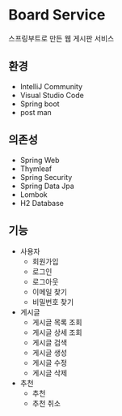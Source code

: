 # Board Service

스프링부트로 만든 웹 게시판 서비스



## 환경

- IntelliJ Community
- Visual Studio Code
- Spring boot
- post man



## 의존성

- Spring Web
- Thymleaf
- Spring Security
- Spring Data Jpa
- Lombok
- H2 Database



## 기능

- 사용자
  - 회원가입
  - 로그인
  - 로그아웃
  - 이메일 찾기
  - 비밀번호 찾기
- 게시글
  - 게시글 목록 조회
  - 게시글 상세 조회
  - 게시글 검색
  - 게시글 생성
  - 게시글 수정
  - 게시글 삭제
- 추천
  - 추천
  - 추천 취소

